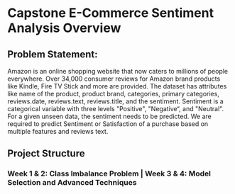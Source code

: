 ﻿# Capstone E-Commerce Sentiment Analysis Overview

 ## Problem Statement:
Amazon is an online shopping website that now caters to millions of people everywhere. Over 34,000 consumer reviews for Amazon brand products like Kindle, Fire TV Stick and more are provided. The dataset has attributes like  name of the product, product brand, categories, primary categories, reviews.date, reviews.text, reviews.title, and the sentiment. Sentiment is a categorical variable with three levels "Positive", "Negative“, and "Neutral". For a given unseen data, the sentiment needs to be predicted. We are required to predict Sentiment or Satisfaction of a purchase based on multiple features and reviews text.

## Project Structure
### Week 1 & 2: Class Imbalance Problem          |           Week 3 & 4: Model Selection and Advanced Techniques   
